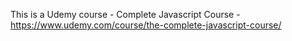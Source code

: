 This is a Udemy course - Complete Javascript Course - https://www.udemy.com/course/the-complete-javascript-course/
